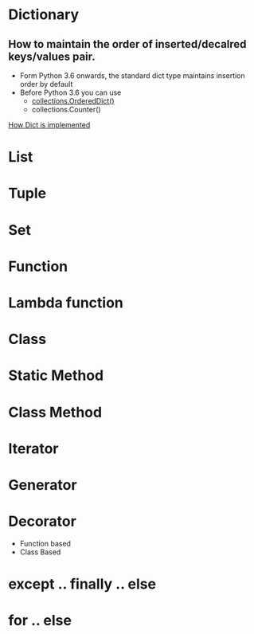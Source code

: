 # Dictionary

## How to maintain the order of inserted/decalred keys/values pair.
- Form Python 3.6 onwards, the standard dict type maintains insertion order by default
- Before Python 3.6 you can use
  - [collections.OrderedDict()](https://mail.python.org/pipermail/python-dev/2017-December/151283.html)
  - collections.Counter()
    
 [How Dict is implemented](https://mail.python.org/pipermail/python-dev/2012-December/123028.html)
 
 
# List
# Tuple
# Set
# Function
# Lambda function
# Class
# Static Method
# Class Method
# Iterator
# Generator
# Decorator
- Function based
- Class Based
# except .. finally .. else
# for .. else
